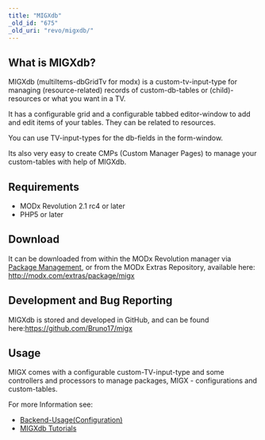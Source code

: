 ```yaml
---
title: "MIGXdb"
_old_id: "675"
_old_uri: "revo/migxdb/"
---
```


## What is MIGXdb? 

MIGXdb (multiItems-dbGridTv for modx) is a custom-tv-input-type for managing (resource-related) records of custom-db-tables or (child)-resources or what you want in a TV.

It has a configurable grid and a configurable tabbed editor-window to add and edit items of your tables. They can be related to resources.

You can use TV-input-types for the db-fields in the form-window.

Its also very easy to create CMPs (Custom Manager Pages) to manage your custom-tables with help of MIGXdb.

## Requirements 

- MODx Revolution 2.1 rc4 or later
- PHP5 or later

## Download 

It can be downloaded from within the MODx Revolution manager via [Package Management](developing-in-modx/advanced-development/package-management "Package Management"), or from the MODx Extras Repository, available here: <http://modx.com/extras/package/migx>

## Development and Bug Reporting 

MIGXdb is stored and developed in GitHub, and can be found here:<https://github.com/Bruno17/migx>

## Usage 

MIGX comes with a configurable custom-TV-input-type and some controllers and processors to manage packages, MIGX - configurations and custom-tables.

For more Information see:

- [Backend-Usage(Configuration)](/extras/revo/migxdb/migxdb.configuration "MIGXdb.Configuration")
- [MIGXdb Tutorials](/extras/revo/migxdb/migxdb.tutorials)